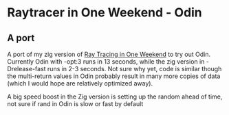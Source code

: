 Raytracer in One Weekend - Odin
===
A port
---

A port of my zig version of [Ray Tracing in One Weekend](https://raytracing.github.io/books/RayTracingInOneWeekend.html) to try out Odin. Currently Odin with -opt:3 runs in 13 seconds, while the zig version in -Drelease-fast runs in 2-3 seconds. Not sure why yet, code is similar though the multi-return values in Odin probably result in many more copies of data (which I would hope are relatively optimized away).

A big speed boost in the Zig version is setting up the random ahead of time, not sure if rand in Odin is slow or fast by default
